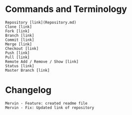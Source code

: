 
# Commands and Terminology
    Repository [link](Repository.md)
    Clone [link]
    Fork [link]
    Branch [link]
    Commit [link]
    Merge [link]
    Checkout [link]
    Push [link]
    Pull [link]
    Remote Add / Remove / Show [link]
    Status [link]
    Master Branch [link]




# Changelog
    Mervin - Feature: created readme file
    Mervin - Fix: Updated link of repository